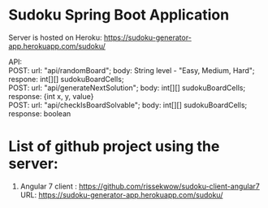 # Sudoku Spring Boot Application

Server is hosted on Heroku: https://sudoku-generator-app.herokuapp.com/sudoku/  <br/>

API:  <br/>
POST: url: "api/randomBoard"; body: String level - "Easy, Medium, Hard"; respone: int[][] sudokuBoardCells; <br/>
POST: url: "api/generateNextSolution"; body: int[][] sudokuBoardCells; response: {int x, y, value}  <br/>
POST: url: "api/checkIsBoardSolvable"; body: int[][] sudokuBoardCells; response: boolean  <br/>

# List of github project using the server:
1. Angular 7 client : https://github.com/rissekwow/sudoku-client-angular7  <br/>
URL: https://sudoku-generator-app.herokuapp.com/sudoku/

